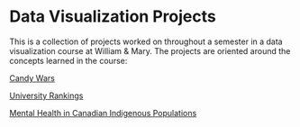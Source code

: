 # Data Visualization Projects
This is a collection of projects worked on throughout a semester in a data visualization course at William & Mary.  The projects are oriented around the concepts learned in the course:

[Candy Wars](https://dunham-amar.github.io/data_viz/Candy%20Wars/)

[University Rankings](https://dunham-amar.github.io/data_viz/University%20Rankings/)

[Mental Health in Canadian Indigenous Populations](https://dunham-amar.github.io/data_viz/Mental%20Health%20in%20Canadian%20Indigenous%20Populations/index.html)
